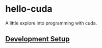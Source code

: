 # hello-cuda
A little explore into programming with cuda.

## [Development Setup](https://gist.github.com/thomas-gale/70987288d4aed1b6e6b9086341a55fa2)
